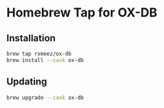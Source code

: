 # Homebrew Tap for OX-DB

## Installation

```bash
brew tap rxmeez/ox-db
brew install --cask ox-db
```

## Updating

```bash
brew upgrade --cask ox-db
```
